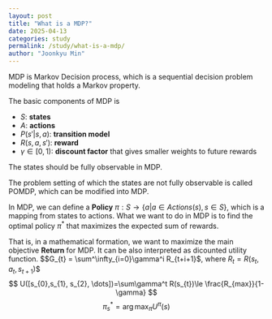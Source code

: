 ```yaml
---
layout: post
title: "What is a MDP?"
date: 2025-04-13
categories: study
permalink: /study/what-is-a-mdp/
author: "Joonkyu Min"
---
```


MDP is Markov Decision process, which is a sequential decision problem modeling that holds a Markov property.

The basic components of MDP is 
- $S$: **states**
- $A$: **actions**
- $P(s'|s,a)$: **transition model**
- $R(s, a, s')$: **reward**
- $\gamma \in[0,1)$: **discount factor** that gives smaller weights to future rewards

The states should be fully observable in MDP.

The problem setting of which the states are not fully observable is called POMDP, which can be modified into MDP.

In MDP, we can define a **Policy** $\pi:S\rightarrow \{a|a\in Actions(s), s\in S\}$, which is a mapping from states to actions.
What we want to do in MDP is to find the optimal policy $\pi^*$ that maximizes the expected sum of rewards.

That is, in a mathematical formation, we want to maximize the main objective **Return** for MDP.
It can be also interpreted as dicounted utility function.
$$G_{t} = \sum^\infty_{i=0}\gamma^i R_{t+i+1}$, where $R_{t} = R(s_{t},a_{t},s_{t+1})$$
$$
U([s_{0},s_{1}, s_{2}, \dots])=\sum\gamma^t R(s_{t})\le \frac{R_{max}}{1-\gamma}
$$
$$
\pi_{s}^*=\arg \max_{\pi}U^\pi(s)
$$

